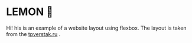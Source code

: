 # LEMON 🍋 
Hi! his is an example of a website layout using flexbox. The layout is taken from the [tpverstak.ru](https://tpverstak.ru/) .
